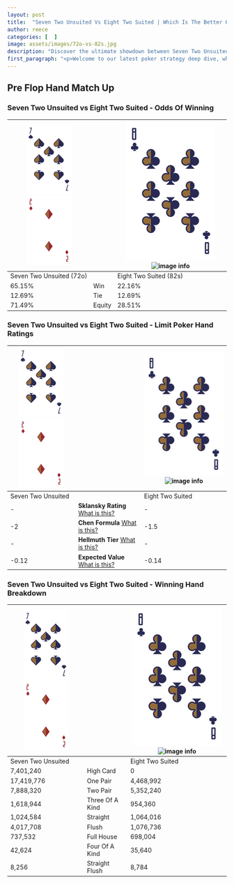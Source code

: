 ```yaml
---
layout: post
title:  "Seven Two Unsuited Vs Eight Two Suited | Which Is The Better Hand In Poker? A Complete Guide"
author: reece
categories: [  ]
image: assets/images/72o-vs-82s.jpg
description: "Discover the ultimate showdown between Seven Two Unsuited and Eight Two Suited in poker! Uncover the odds, strategies, and scenarios where one hand triumphs over the other. Get ready to up your poker game with this thrilling analysis."
first_paragraph: "<p>Welcome to our latest poker strategy deep dive, where we're pitting two distinct hands against each other in a high-stakes showdown: Seven Two Unsuited vs Eight Two Suited.</p><p>In the dynamic world of poker, every decision counts, and knowing which hand holds the upper hand is key to your success at the table.</p><p>In this article, we'll dissect these two hands, explore the scenarios where one dominates the other, and equip you with the knowledge to make strategic choices that can tip the odds in your favor.</p><p>Get ready to unravel the intriguing dynamics of these poker hands and elevate your game to new heights.</p>"
---
```




[comment]: # (sp0)

## Pre Flop Hand Match Up

<div class="table hand-ratings" markdown="1"> 



### Seven Two Unsuited vs Eight Two Suited - Odds Of Winning


    
| ![image info](assets/images/hand1/7.png) ![image info](assets/images/hand1/2o.png) |  | ![image info](assets/images/hand2/8.png) ![image info](assets/images/hand2/2s.png) |
| -------- | -------- | -------- |
| Seven Two Unsuited (72o) |  | Eight Two Suited (82s) |
| 65.15% | Win | 22.16% |
| 12.69% | Tie | 12.69% |
| 71.49% | Equity | 28.51% |




[comment]: # (sp1)



### Seven Two Unsuited vs Eight Two Suited - Limit Poker Hand Ratings


    
| ![image info](assets/images/hand1/7.png) ![image info](assets/images/hand1/2o.png) |  | ![image info](assets/images/hand2/8.png) ![image info](assets/images/hand2/2s.png) |
| -------- | -------- | -------- |
| Seven Two Unsuited |  | Eight Two Suited |
| - | **Sklansky Rating** [What is this?](/sklansky-rating-explained) | - |
| -2 | **Chen Formula** [What is this?](/chen-formula-explained) | -1.5 |
| - | **Hellmuth Tier** [What is this?](/Hellmuth-tier-explained) | - |
| -0.12 | **Expected Value** [What is this?](/expected-value-explained) | -0.14 |




[comment]: # (sp2)



### Seven Two Unsuited vs Eight Two Suited - Winning Hand Breakdown


    
| ![image info](assets/images/hand1/7.png) ![image info](assets/images/hand1/2o.png) |  | ![image info](assets/images/hand2/8.png) ![image info](assets/images/hand2/2s.png) |
| -------- | -------- | -------- |
| Seven Two Unsuited |  | Eight Two Suited |
| 7,401,240 | High Card | 0 |
| 17,419,776 | One Pair | 4,468,992 |
| 7,888,320 | Two Pair | 5,352,240 |
| 1,618,944 | Three Of A Kind | 954,360 |
| 1,024,584 | Straight | 1,064,016 |
| 4,017,708 | Flush | 1,076,736 |
| 737,532 | Full House | 698,004 |
| 42,624 | Four Of A Kind | 35,640 |
| 8,256 | Straight Flush | 8,784 |




[comment]: # (sp3)



</div>

[comment]: # (sp4)



[comment]: # (sp5)


